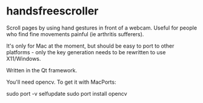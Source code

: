 handsfreescroller
=================

Scroll pages by using hand gestures in front of a webcam. Useful for people who find fine movements painful (ie arthritis sufferers).

It's only for Mac at the moment, but should be easy to port to other platforms - only the key generation needs to be rewritten to use X11/Windows.

Written in the Qt framework.


You'll need opencv. To get it with MacPorts:

sudo port -v selfupdate
sudo port install opencv
